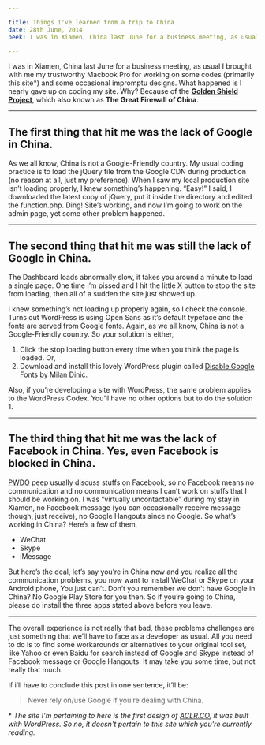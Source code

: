 ```yaml
---

title: Things I've learned from a trip to China
date: 28th June, 2014
peek: I was in Xiamen, China last June for a business meeting, as usual I brought with me my trustworthy Macbook Pro for working on some codes (primarily this site) and some occasional impromptu designs. What happened is I nearly gave up on coding my site.

---
```


I was in Xiamen, China last June for a business meeting, as usual I brought with me my trustworthy Macbook Pro for working on some codes (primarily this site*) and some occasional impromptu designs. What happened is I nearly gave up on coding my site. Why? Because of the [**Golden Shield Project**](http://en.wikipedia.org/wiki/Golden_Shield_Project), which also known as **The Great Firewall of China**.

****

## The first thing that hit me was the lack of Google in China.

As we all know, China is not a Google-Friendly country. My usual coding practice is to load the jQuery file from the Google CDN during production (no reason at all, just my preference). When I saw my local production site isn’t loading properly, I knew something’s happening. “Easy!” I said, I downloaded the latest copy of jQuery, put it inside the directory and edited the function.php. Ding! Site’s working, and now I’m going to work on the admin page, yet some other problem happened.

****

## The second thing that hit me was still the lack of Google in China.

The Dashboard loads abnormally slow, it takes you around a minute to load a single page. One time I’m pissed and I hit the little X button to stop the site from loading, then all of a sudden the site just showed up.

I knew something’s not loading up properly again, so I check the console. Turns out WordPress is using Open Sans as it’s default typeface and the fonts are served from Google fonts. Again, as we all know, China is not a Google-Friendly country. So your solution is either,

1. Click the stop loading button every time when you think the page is loaded. Or,
2. Download and install this lovely WordPress plugin called [Disable Google Fonts](https://wordpress.org/plugins/disable-google-fonts/) by [Milan Dinić](http://blog.milandinic.com/).

Also, if you’re developing a site with WordPress, the same problem applies to the WordPress Codex. You’ll have no other options but to do the solution 1.

****

## The third thing that hit me was the lack of Facebook in China. Yes, even Facebook is blocked in China.

[PWDO](http://pwdo.org) peep usually discuss stuffs on Facebook, so no Facebook means no communication and no communication means I can’t work on stuffs that I should be working on. I was “virtually uncontactable” during my stay in Xiamen, no Facebook message (you can occasionally receive message though, just receive), no Google Hangouts since no Google. So what’s working in China? Here’s a few of them,

- WeChat
- Skype
- iMessage

But here’s the deal, let’s say you’re in China now and you realize all the communication problems, you now want to install WeChat or Skype on your Android phone, You just can’t. Don’t you remember we don’t have Google in China? No Google Play Store for you then. So if you’re going to China, please do install the three apps stated above before you leave.

****

The overall experience is not really that bad, these problems challenges are just something that we’ll have to face as a developer as usual. All you need to do is to find some workarounds or alternatives to your original tool set, like Yahoo or even Baidu for search instead of Google and Skype instead of Facebook message or Google Hangouts. It may take you some time, but not really that much.

If i’ll have to conclude this post in one sentence, it’ll be:

> Never rely on/use Google if you’re dealing with China.

\* _The site I'm pertaining to here is the first design of [ACLR.CO](http://themissingbulb.com/aclr), it was built with WordPress. So no, it doesn't pertain to this site which you're currently reading._
